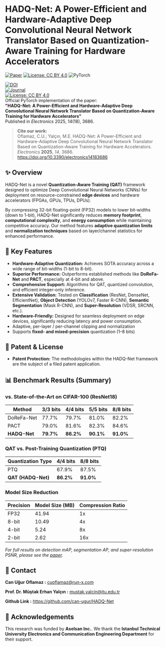 # HADQ-Net: A Power-Efficient and Hardware-Adaptive Deep Convolutional Neural Network Translator Based on Quantization-Aware Training for Hardware Accelerators

[![Paper](https://img.shields.io/badge/Paper-Electronics-3686-blue)](https://doi.org/10.3390/electronics14183686)
[![License: CC BY 4.0](https://img.shields.io/badge/License-CC_BY_4.0-lightgrey.svg)](https://creativecommons.org/licenses/by/4.0/)
![PyTorch](https://img.shields.io/badge/PyTorch-EE4C2C?style=flat&logo=pytorch&logoColor=white)

[![DOI](https://img.shields.io/badge/DOI-10.3390/electronics14183686-blue)](https://doi.org/10.3390/electronics14183686)  
[![Journal](https://img.shields.io/badge/Journal-Electronics-green)](https://www.mdpi.com/journal/electronics)  
[![License: CC BY 4.0](https://img.shields.io/badge/License-CC%20BY%204.0-lightgrey.svg)](https://creativecommons.org/licenses/by/4.0/)  
Official PyTorch implementation of the paper:  
**"HADQ-Net: A Power-Efficient and Hardware-Adaptive Deep Convolutional Neural Network Translator Based on Quantization-Aware Training for Hardware Accelerators"**  
Published in *Electronics* 2025, 14(18), 3686.

> **Cite our work:**  
> Oflamaz, C.U.; Yalçın, M.E. HADQ-Net: A Power-Efficient and Hardware-Adaptive Deep Convolutional Neural Network Translator Based on Quantization-Aware Training for Hardware Accelerators. *Electronics* **2025**, *14*, 3686. https://doi.org/10.3390/electronics14183686

## ✨ Overview

HADQ-Net is a novel **Quantization-Aware Training (QAT)** framework designed to optimize Deep Convolutional Neural Networks (CNNs) for deployment on resource-constrained **edge devices** and hardware accelerators (FPGAs, GPUs, TPUs, DPUs).

By compressing 32-bit floating-point (FP32) models to lower bit-widths (down to 1-bit), HADQ-Net significantly reduces **memory footprint**, **computational complexity**, and **energy consumption** while maintaining competitive accuracy. Our method features **adaptive quantization limits** and **normalization techniques** based on layer/channel statistics for enhanced performance.


## 🚀 Key Features

*   **Hardware-Adaptive Quantization:** Achieves SOTA accuracy across a wide range of bit-widths (1-bit to 8-bit).
*   **Superior Performance:** Outperforms established methods like **DoReFa-Net** and **PACT**, especially at 4-bit and above.
*   **Comprehensive Support:** Algorithms for QAT, quantized convolution, and efficient integer-only inference.
*   **Extensive Validation:** Tested on **Classification** (ResNet, DenseNet, EfficientNet), **Object Detection** (YOLOv7, Faster R-CNN), **Semantic Segmentation** (Mask R-CNN), and **Super-Resolution** (VDSR, SRCNN, etc.).
*   **Hardware-Friendly:** Designed for seamless deployment on edge devices, significantly reducing latency and power consumption.
*   Adaptive, per-layer / per-channel clipping and normalization  
*   Supports **fixed- and mixed-precision** quantization (1–8 bits)  

## 📜 Patent & License

- **Patent Protection:** The methodologies within the HADQ-Net framework are the subject of a filed patent application.

## 📊 Benchmark Results (Summary)

### vs. State-of-the-Art on CIFAR-100 (ResNet18)
| Method          | 3/3 bits | 4/4 bits     | 5/5 bits     | 8/8 bits     |
|-----------------|----------|--------------|--------------|--------------|
| DoReFa-Net      | 77.7%    | 79.7%        | 81.0%        | 82.2%        |
| PACT            | 79.0%    | 81.6%        | 82.3%        | 84.6%        |
| **HADQ-Net**    | **79.7%**| **86.2%**    | **90.1%**    | **91.0%**    |

### QAT vs. Post-Training Quantization (PTQ)
| Quantization Type | 4/4 bits     | 8/8 bits     |
|-------------------|--------------|--------------|
| PTQ               | 67.9%        | 87.5%        |
| **QAT (HADQ-Net)**| **86.2%**    | **91.0%**    |

### Model Size Reduction
| Precision | Model Size (MB) | Compression Ratio |
|-----------|-----------------|-------------------|
| FP32      | 41.94           | 1x                |
| 8-bit     | 10.49           | 4x                |
| 4-bit     | 5.24            | 8x                |
| 2-bit     | 2.62            | 16x               |

*For full results on detection mAP, segmentation AP, and super-resolution PSNR, please see the [paper](https://doi.org/10.3390/electronics14183686).*

## 📧 Contact
**Can Uğur Oflamaz    :** cuoflamaz@run-x.com

**Prof. Dr. Müştak Erhan Yalçın :** mustak.yalcin@itu.edu.tr

**Github Link         :** https://github.com/can-ugur/HADQ-Net

## 🙏 Acknowledgements
This research was funded by **Aselsan Inc.**. We thank the **Istanbul Technical University Electronics and Communication Engineering Department** for their support.
